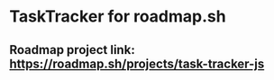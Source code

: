 # TaskTracker for roadmap.sh


## Roadmap project link: https://roadmap.sh/projects/task-tracker-js
